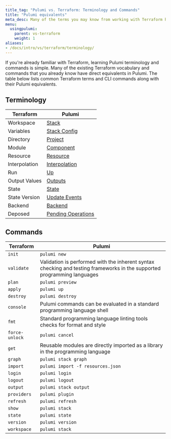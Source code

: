 ```yaml
---
title_tag: "Pulumi vs. Terraform: Terminology and Commands"
title: "Pulumi equivalents"
meta_desc: Many of the terms you may know from working with Terraform have direct equivalents in Pulumi. Here is a list of common terms and how they relate to Pulumi.
menu:
  usingpulumi:
    parent: vs-terraform
    weight: 1
aliases:
- /docs/intro/vs/terraform/terminology/
---
```


<style>
    main table {
        font-size: 0.94em;
        width: 100%;
    }

    main table th:first-child,
    main table td:first-child {
        width: 33%;
    }
</style>

If you're already familiar with Terraform, learning Pulumi terminology and commands is simple. Many of the existing Terraform vocabulary and commands that you already know have direct equivalents in Pulumi. The table below lists common Terraform terms and CLI commands along with their Pulumi equivalents.

## Terminology

| Terraform | Pulumi |
| --------- | ------ |
| Workspace | [Stack](/docs/concepts/stack/) |
| Variables | [Stack Config](/docs/concepts/config/) |
| Directory | [Project](/docs/concepts/projects/) |
| Module | [Component](/docs/concepts/resources/components/) |
| Resource | [Resource](/docs/concepts/resources/) |
| Interpolation | [Interpolation](/docs/concepts/inputs-outputs#outputs-and-strings) |
| Run | [Up](/docs/reference/cli/pulumi_up/) |
| Output Values | [Outputs](/docs/concepts/inputs-outputs/) |
| State | [State](/docs/concepts/state/) |
| State Version | [Update Events](/docs/reference/service-rest-api#list-update-events) |
| Backend | [Backend](/docs/concepts/state/) |
| Deposed | [Pending Operations](/docs/support/troubleshooting#interrupted-update-recovery) |

## Commands

| Terraform | Pulumi |
| --------- | ------ |
| `init` | `pulumi new` |
| `validate` | Validation is performed with the inherent syntax checking and testing frameworks in the supported programming languages |
| `plan` | `pulumi preview` |
| `apply` | `pulumi up` |
| `destroy` | `pulumi destroy` |
| `console` | Pulumi commands can be evaluated in a standard programming language shell |
| `fmt` | Standard programming language linting tools checks for format and style |
| `force-unlock` | `pulumi cancel` |
| `get` | Reusable modules are directly imported as a library in the programming language |
| `graph` | `pulumi stack graph` |
| `import` | `pulumi import -f resources.json` |
| `login` | `pulumi login` |
| `logout` | `pulumi logout` |
| `output` | `pulumi stack output` |
| `providers` | `pulumi plugin` |
| `refresh` | `pulumi refresh` |
| `show` | `pulumi stack` |
| `state` | `pulumi state` |
| `version` | `pulumi version` |
| `workspace` | `pulumi stack` |
